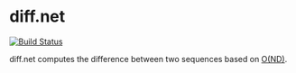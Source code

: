 # diff.net

[![Build Status](https://github.com/masa-suzu/diff.net/workflows/.NET%20Core%20CI/badge.svg)](https://github.com/masa-suzu/Diff.NET/actions)

diff.net computes the difference between two sequences based on [O(ND)](http://www.xmailserver.org/diff2.pdf).
